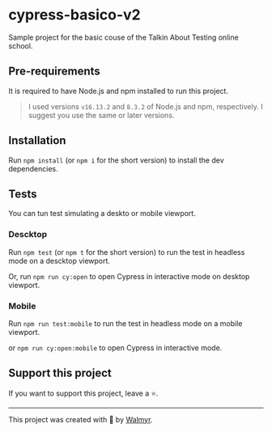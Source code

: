 # cypress-basico-v2

Sample project for the basic couse of the Talkin About Testing online school.

## Pre-requirements

It is required to have Node.js and npm installed to run this project.

> I used versions `v16.13.2` and `8.3.2` of Node.js and npm, respectively. I suggest you use the same or later versions.

## Installation

Run `npm install` (or `npm i` for the short version) to install the dev dependencies.

## Tests

You can tun test simulating a deskto or mobile viewport.

### Descktop 

Run `npm test` (or `npm t` for the short version) to run the test in headless mode on a descktop viewport.

Or, run `npm run cy:open` to open Cypress in interactive mode on desktop viewport.

### Mobile

Run `npm run test:mobile` to run the test in headless mode on a mobile viewport.
    
or `npm run cy:open:mobile` to open Cypress in interactive mode.

## Support this project

If you want to support this project, leave a ⭐.

___

This project was created with 💚 by [Walmyr](https://walmyr.dev).